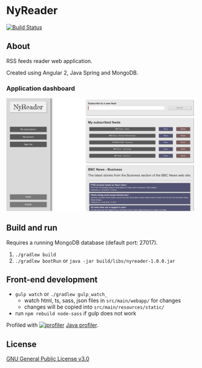 # NyReader
[![Build Status](https://travis-ci.org/kamilduda/nyreader.svg?branch=master)](https://travis-ci.org/kamilduda/nyreader)

## About
RSS feeds reader web application.

Created using Angular 2, Java Spring and MongoDB.

### Application dashboard
![demo](/git_images/dash.png)

## Build and run
Requires a running MongoDB database (default port: 27017).

1. `./gradlew build`
2. `./gradlew bootRun` or `java -jar build/libs/nyreader-1.0.0.jar`

## Front-end development
* `gulp watch` or `./gradlew gulp_watch_`
    - watch html, ts, sass, json files in `src/main/webapp/` for changes
    - changes will be copied into `src/main/resources/static/`
* run `npm rebuild node-sass` if gulp does not work


Profiled with [![jprofiler](https://www.ej-technologies.com/images/product_banners/jprofiler_medium.png)](https://www.ej-technologies.com/products/jprofiler/overview.html) [Java profiler](https://www.ej-technologies.com/images/product_banners/jprofiler_medium.png).

## License
[GNU General Public License v3.0](/LICENSE.md)
